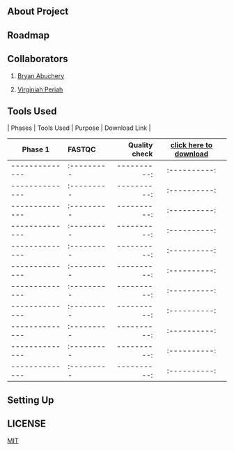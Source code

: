 ## About Project



## Roadmap


## Collaborators

1. [Bryan Abuchery](https://github.com/BryanAbuchery)

2. [Virginiah Periah](https://github.com/virginiah894)

## Tools Used
| Phases | Tools Used | Purpose | Download Link |

| Phase 1 | FASTQC | Quality check | [click here to download](http://www.bioinformatics.babraham.ac.uk/projects/fastqc )|
| -------------- | :--------- | ----------: | :----------: |
| -------------- | :--------- | ----------: | :----------: |
| -------------- | :--------- | ----------: | :----------: |
| -------------- | :--------- | ----------: | :----------: |
| -------------- | :--------- | ----------: | :----------: |
| -------------- | :--------- | ----------: | :----------: |
| -------------- | :--------- | ----------: | :----------: |
| -------------- | :--------- | ----------: | :----------: |
| -------------- | :--------- | ----------: | :----------: |
| -------------- | :--------- | ----------: | :----------: |
| -------------- | :--------- | ----------: | :----------: |
| -------------- | :--------- | ----------: | :----------: |




## Setting Up





## LICENSE
[MIT](https://github.com/mbbu/16S-mini-project/blob/main/LICENSE)